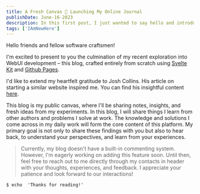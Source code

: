```yaml
---
title: A Fresh Canvas 👋 Launching My Online Journal
publishDate: June-16-2023
description: In this first post, I just wanted to say hello and introduce myself. I'm looking forward to sharing more with you in the future.
tags: ['IAmNewHere']
---
```

Hello friends and fellow software craftsmen!

I'm excited to present to you the culmination of my recent exploration into WebUI development – this blog, crafted entirely from scratch using [Svelte Kit](https://kit.svelte.dev/) and [Github Pages](https://pages.github.com/).

I'd like to extend my heartfelt gratitude to Josh Collins. His article on starting a similar website inspired me. You can find his insightful content [here](https://joshcollinsworth.com/blog/build-static-sveltekit-markdown-blog).

This blog is my public canvas, where I'll be sharing notes, insights, and fresh ideas from my experiments. In this blog, I will share things I learn from other authors and problems I solve at work. The knowledge and solutions I come across in my daily work will form the core content of this platform. My primary goal is not only to share these findings with you but also to hear back, to understand your perspectives, and learn from your experiences. 

> Currently, my blog doesn't have a built-in commenting system. However, I'm eagerly working on adding this feature soon. Until then, feel free to reach out to me directly through my contacts in header with your thoughts, experiences, and feedback. I appreciate your patience and look forward to our interactions!

```
$ echo  'Thanks for reading!'
```
